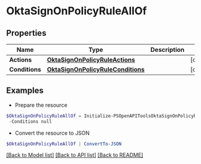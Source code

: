 # OktaSignOnPolicyRuleAllOf
## Properties

Name | Type | Description | Notes
------------ | ------------- | ------------- | -------------
**Actions** | [**OktaSignOnPolicyRuleActions**](OktaSignOnPolicyRuleActions.md) |  | [optional] 
**Conditions** | [**OktaSignOnPolicyRuleConditions**](OktaSignOnPolicyRuleConditions.md) |  | [optional] 

## Examples

- Prepare the resource
```powershell
$OktaSignOnPolicyRuleAllOf = Initialize-PSOpenAPIToolsOktaSignOnPolicyRuleAllOf  -Actions null `
 -Conditions null
```

- Convert the resource to JSON
```powershell
$OktaSignOnPolicyRuleAllOf | ConvertTo-JSON
```

[[Back to Model list]](../README.md#documentation-for-models) [[Back to API list]](../README.md#documentation-for-api-endpoints) [[Back to README]](../README.md)

